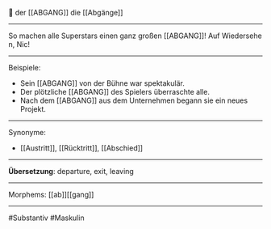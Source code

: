 🔵 der [[ABGANG]]
die [[Abgänge]]

----
So machen alle Superstars einen ganz großen [[ABGANG]]! Auf Wiedersehen, Nic!  

---

Beispiele:

- Sein [[ABGANG]] von der Bühne war spektakulär.
- Der plötzliche [[ABGANG]] des Spielers überraschte alle.
- Nach dem [[ABGANG]] aus dem Unternehmen begann sie ein neues Projekt.

---
Synonyme:
- [[Austritt]], [[Rücktritt]], [[Abschied]]

---
**Übersetzung**: departure, exit, leaving

---

Morphems:
[[ab]][[gang]]

---
#Substantiv #Maskulin